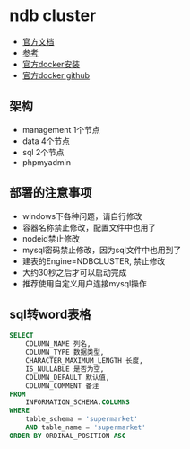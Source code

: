 # ndb cluster
- [官方文档](https://dev.mysql.com/doc/refman/8.0/en/mysql-cluster-installation.html)
- [参考](https://blog.csdn.net/killerover84/article/details/79484064)
- [官方docker安装](https://dev.mysql.com/doc/mysql-cluster-excerpt/8.0/en/mysql-cluster-install-docker.html)
- [官方docker github](https://github.com/mysql/mysql-docker/tree/main/mysql-cluster)

## 架构
- management 1个节点
- data 4个节点
- sql 2个节点
- phpmyadmin


## 部署的注意事项
- windows下各种问题，请自行修改
- 容器名称禁止修改，配置文件中也用了
- nodeid禁止修改
- mysql密码禁止修改，因为sql文件中也用到了
- 建表的Engine=NDBCLUSTER, 禁止修改
- 大约30秒之后才可以启动完成
- 推荐使用自定义用户连接mysql操作

## sql转word表格
```sql
SELECT
	COLUMN_NAME 列名,
	COLUMN_TYPE 数据类型,
	CHARACTER_MAXIMUM_LENGTH 长度,
	IS_NULLABLE 是否为空,
	COLUMN_DEFAULT 默认值,
	COLUMN_COMMENT 备注 
FROM
	INFORMATION_SCHEMA.COLUMNS 
WHERE
	table_schema = 'supermarket' 
	AND table_name = 'supermarket'
ORDER BY ORDINAL_POSITION ASC
```